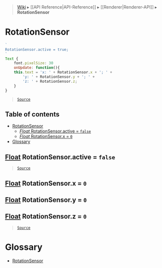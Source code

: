> [Wiki](Home) ▸ [[API Reference|API-Reference]] ▸ [[Renderer|Renderer-API]] ▸ **RotationSensor**

# RotationSensor

```javascript
`
RotationSensor.active = true;
`
Text {
    font.pixelSize: 30
    onUpdate: function(){
    this.text = 'x: ' + RotationSensor.x + '; ' +
        'y: ' + RotationSensor.y + '; ' +
        'z: ' + RotationSensor.z;
    }
}
```

> [`Source`](/Neft-io/neft/blob/8b1b771764f7b63d37551418b52ff56a86d16c1f/src/renderer/types/namespace/sensor/rotation.litcoffee#rotationsensor)

## Table of contents
* [RotationSensor](#rotationsensor)
  * [*Float* RotationSensor.active = `false`](#float-rotationsensoractive--false)
  * [*Float* RotationSensor.x = `0`](#float-rotationsensorx--0)
* [Glossary](#glossary)

## [Float](/Neft-io/neft/wiki/Utils-API#isfloat) RotationSensor.active = `false`

> [`Source`](/Neft-io/neft/blob/8b1b771764f7b63d37551418b52ff56a86d16c1f/src/renderer/types/namespace/sensor/rotation.litcoffee#float-rotationsensoractive--false)

## [Float](/Neft-io/neft/wiki/Utils-API#isfloat) RotationSensor.x = `0`

## [Float](/Neft-io/neft/wiki/Utils-API#isfloat) RotationSensor.y = `0`

## [Float](/Neft-io/neft/wiki/Utils-API#isfloat) RotationSensor.z = `0`

> [`Source`](/Neft-io/neft/blob/8b1b771764f7b63d37551418b52ff56a86d16c1f/src/renderer/types/namespace/sensor/rotation.litcoffee#float-rotationsensorx--0-float-rotationsensory--0-float-rotationsensorz--0)

# Glossary

- [RotationSensor](#rotationsensor)

